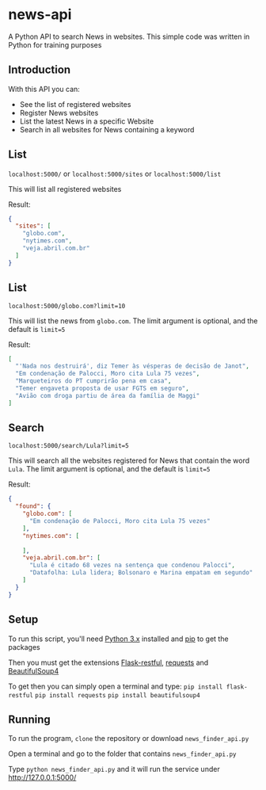 # news-api
A Python API to search News in websites. This simple code was written in Python for training purposes

## Introduction

With this API you can:
* See the list of registered websites
* Register News websites
* List the latest News in a specific Website
* Search in all websites for News containing a keyword

## List

`localhost:5000/` or `localhost:5000/sites` or `localhost:5000/list`

This will list all registered websites

Result:

```json
{
  "sites": [
    "globo.com",
    "nytimes.com",
    "veja.abril.com.br"
  ]
}
```


## List

`localhost:5000/globo.com?limit=10` 

This will list the news from `globo.com`. The limit argument is optional, and the default is `limit=5`

Result:

```json
[
  "'Nada nos destruirá', diz Temer às vésperas de decisão de Janot",
  "Em condenação de Palocci, Moro cita Lula 75 vezes",
  "Marqueteiros do PT cumprirão pena em casa",
  "Temer engaveta proposta de usar FGTS em seguro",
  "Avião com droga partiu de área da família de Maggi"
]
```

## Search

`localhost:5000/search/Lula?limit=5` 

This will search all the websites registered for News that contain the word `Lula`.
The limit argument is optional, and the default is `limit=5`

Result:

```json
{
  "found": {
    "globo.com": [
      "Em condenação de Palocci, Moro cita Lula 75 vezes"
    ],
    "nytimes.com": [
      
    ],
    "veja.abril.com.br": [
      "Lula é citado 68 vezes na sentença que condenou Palocci",
      "Datafolha: Lula lidera; Bolsonaro e Marina empatam em segundo"
    ]
  }
}
```

## Setup

To run this script, you'll need [Python 3.x](https://www.python.org/downloads/) installed and [pip](https://pip.pypa.io/en/stable/installing/) to get the packages

Then you must get the extensions [Flask-restful](http://flask-restful-cn.readthedocs.io/en/0.3.5/installation.html), [requests](http://docs.python-requests.org/en/master/user/install/) and [BeautifulSoup4](https://www.crummy.com/software/BeautifulSoup/bs4/doc/#installing-beautiful-soup)

To get then you can simply open a terminal and type:
`pip install flask-restful`
`pip install requests`
`pip install beautifulsoup4`

## Running

To run the program, `clone` the repository or download `news_finder_api.py`

Open a terminal and go to the folder that contains `news_finder_api.py` 

Type `python news_finder_api.py` and it will run the service under http://127.0.0.1:5000/
